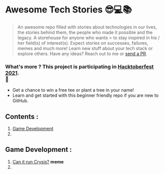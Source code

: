 # Awesome Tech Stories 😎💻📚

> An awesome repo filled with stories about technologies in our lives, the stories behind them, the people who made it possible and the legacy. A storehouse for anyone who wants > to stay inspired in his / her field(s) of interest(s).
> Expect stories on successes, failures, memes and much more!
> Learn new stuff about your tech stack or explore others. 
> Have any ideas? Reach out to me or [send a PR](https://github.com/SwapnilChand/awesome-tech-stories/blob/main/CONTRIBUTING.md).

### What's more ? This project is participating in [Hacktoberfest 2021](https://hacktoberfest.digitalocean.com/).<br> 🤩
  - Get a chance to win a free tee or plant a tree in your name!
  - Learn and get started with this beginner friendly repo if you are new to GitHub.
 
## Contents :
 1. [Game Development](#game-development)
 2. 

## Game Development :
  1. [Can it run Crysis?](https://knowyourmeme.com/memes/but-can-it-run-crysis) **meme**
  2. 
